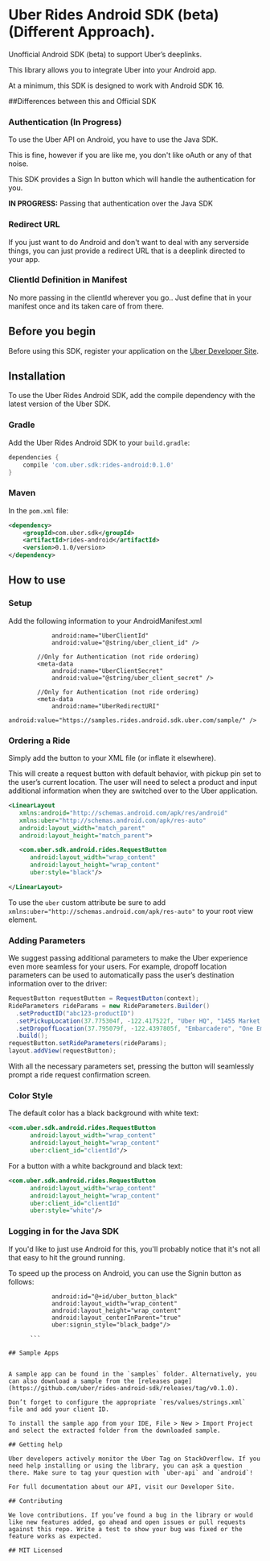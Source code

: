 # Uber Rides Android SDK (beta) (Different Approach).

Unofficial Android SDK (beta) to support Uber’s deeplinks.

This library allows you to integrate Uber into your Android app.

At a minimum, this SDK is designed to work with Android SDK 16.

##Differences between this and Official SDK

### Authentication (In Progress)

To use the Uber API on Android, you have to use the Java SDK. 

This is fine, however if you are like me, you don't like oAuth or any of that noise. 

This SDK provides a Sign In button which will handle the authentication for you. 

**IN PROGRESS:** Passing that authentication over the Java SDK

### Redirect URL

If you just want to do Android and don't want to deal with any serverside things, you can just provide a redirect URL that is a deeplink directed to your app.

### ClientId Definition in Manifest

No more passing in the clientId wherever you go.. Just define that in your manifest once and its taken care of from there. 

## Before you begin

Before using this SDK, register your application on the [Uber Developer Site](https://developer.uber.com/).

## Installation

To use the Uber Rides Android SDK, add the compile dependency with the latest version of the Uber SDK.

### Gradle

Add the Uber Rides Android SDK to your `build.gradle`:
```gradle
dependencies {
    compile 'com.uber.sdk:rides-android:0.1.0'
}
```

### Maven

In the `pom.xml` file:
```xml
<dependency>
    <groupId>com.uber.sdk</groupId>
    <artifactId>rides-android</artifactId>
    <version>0.1.0/version>
</dependency>
```

## How to use

### Setup

Add the following information to your AndroidManifest.xml

```       <meta-data
            android:name="UberClientId"
            android:value="@string/uber_client_id" />

        //Only for Authentication (not ride ordering)
        <meta-data
            android:name="UberClientSecret"
            android:value="@string/uber_client_secret" />

        //Only for Authentication (not ride ordering)
        <meta-data
            android:name="UberRedirectURI"
            android:value="https://samples.rides.android.sdk.uber.com/sample/" />
```

### Ordering a Ride

Simply add the button to your XML file (or inflate it elsewhere).

This will create a request button with default behavior, with pickup pin set to the user’s current location. The user will need to select a product and input additional information when they are switched over to the Uber application.

```xml
<LinearLayout
   xmlns:android="http://schemas.android.com/apk/res/android"
   xmlns:uber="http://schemas.android.com/apk/res-auto"
   android:layout_width="match_parent"
   android:layout_height="match_parent">

   <com.uber.sdk.android.rides.RequestButton
   	  android:layout_width="wrap_content"
   	  android:layout_height="wrap_content"
   	  uber:style="black"/>

</LinearLayout>
```

To use the `uber` custom attribute be sure to add `xmlns:uber="http://schemas.android.com/apk/res-auto"` to your root view element.

### Adding Parameters

We suggest passing additional parameters to make the Uber experience even more seamless for your users. For example, dropoff location parameters can be used to automatically pass the user’s destination information over to the driver:
```java
RequestButton requestButton = RequestButton(context);
RideParameters rideParams = new RideParameters.Builder()
  .setProductID("abc123-productID")
  .setPickupLocation(37.775304f, -122.417522f, "Uber HQ", "1455 Market Street, San Francisco")
  .setDropoffLocation(37.795079f, -122.4397805f, "Embarcadero", "One Embarcadero Center, San Francisco")
  .build();
requestButton.setRideParameters(rideParams);
layout.addView(requestButton);
```
With all the necessary parameters set, pressing the button will seamlessly prompt a ride request confirmation screen.

### Color Style

The default color has a black background with white text:
```xml
<com.uber.sdk.android.rides.RequestButton
   	  android:layout_width="wrap_content"
   	  android:layout_height="wrap_content"
   	  uber:client_id="clientId"/>
```
For a button with a white background and black text:
```xml
<com.uber.sdk.android.rides.RequestButton
   	  android:layout_width="wrap_content"
   	  android:layout_height="wrap_content"
   	  uber:client_id="clientId"
   	  uber:style="white"/>
```

### Logging in for the Java SDK

If you'd like to just use Android for this, you'll probably notice that it's not all that easy to hit the ground running. 

To speed up the process on Android, you can use the Signin button as follows:

```         <com.uber.sdk.android.rides.SignInButton
            android:id="@+id/uber_button_black"
            android:layout_width="wrap_content"
            android:layout_height="wrap_content"
            android:layout_centerInParent="true"
            uber:signin_style="black_badge"/>
            
   	  ```

## Sample Apps


A sample app can be found in the `samples` folder. Alternatively, you can also download a sample from the [releases page](https://github.com/uber/rides-android-sdk/releases/tag/v0.1.0).

Don’t forget to configure the appropriate `res/values/strings.xml` file and add your client ID.

To install the sample app from your IDE, File > New > Import Project and select the extracted folder from the downloaded sample.

## Getting help

Uber developers actively monitor the Uber Tag on StackOverflow. If you need help installing or using the library, you can ask a question there. Make sure to tag your question with `uber-api` and `android`!

For full documentation about our API, visit our Developer Site.

## Contributing

We love contributions. If you’ve found a bug in the library or would like new features added, go ahead and open issues or pull requests against this repo. Write a test to show your bug was fixed or the feature works as expected.

## MIT Licensed
